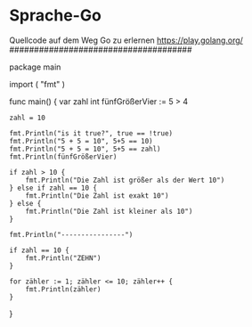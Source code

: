 # Sprache-Go
Quellcode auf dem Weg Go zu erlernen
https://play.golang.org/
#####################################

package main

import (
	"fmt"
)

func main() {
	var zahl int
	fünfGrößerVier := 5 > 4

	zahl = 10

	fmt.Println("is it true?", true == !true)
	fmt.Println("5 + 5 = 10", 5+5 == 10)
	fmt.Println("5 + 5 = 10", 5+5 == zahl)
	fmt.Println(fünfGrößerVier)

	if zahl > 10 {
		fmt.Println("Die Zahl ist größer als der Wert 10")
	} else if zahl == 10 {
		fmt.Println("Die Zahl ist exakt 10")
	} else {
		fmt.Println("Die Zahl ist kleiner als 10")
	}

	fmt.Println("----------------")

	if zahl == 10 {
		fmt.Println("ZEHN")
	}

	for zähler := 1; zähler <= 10; zähler++ {
		fmt.Println(zähler)
	}
}

